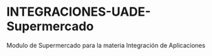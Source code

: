 # INTEGRACIONES-UADE-Supermercado
Modulo de Supermercado para la materia Integración de Aplicaciones 
